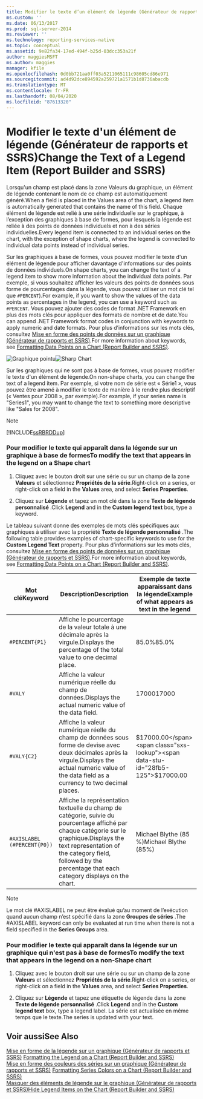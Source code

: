 ```yaml
---
title: Modifier le texte d’un élément de légende (Générateur de rapports et SSRS) | Microsoft Docs
ms.custom: ''
ms.date: 06/13/2017
ms.prod: sql-server-2014
ms.reviewer: ''
ms.technology: reporting-services-native
ms.topic: conceptual
ms.assetid: 9e82fa34-17ed-494f-b25d-03dcc353a21f
author: maggiesMSFT
ms.author: maggies
manager: kfile
ms.openlocfilehash: 0d0bb721aa0ff03a5211065111c98605cd86e971
ms.sourcegitcommit: ad4d92dce894592a259721a1571b1d8736abacdb
ms.translationtype: MT
ms.contentlocale: fr-FR
ms.lasthandoff: 08/04/2020
ms.locfileid: "87613320"
---
```

# <a name="change-the-text-of-a-legend-item-report-builder-and-ssrs"></a><span data-ttu-id="28fb5-102">Modifier le texte d'un élément de légende (Générateur de rapports et SSRS)</span><span class="sxs-lookup"><span data-stu-id="28fb5-102">Change the Text of a Legend Item (Report Builder and SSRS)</span></span>
  <span data-ttu-id="28fb5-103">Lorsqu'un champ est placé dans la zone Valeurs du graphique, un élément de légende contenant le nom de ce champ est automatiquement généré.</span><span class="sxs-lookup"><span data-stu-id="28fb5-103">When a field is placed in the Values area of the chart, a legend item is automatically generated that contains the name of this field.</span></span> <span data-ttu-id="28fb5-104">Chaque élément de légende est relié à une série individuelle sur le graphique, à l’exception des graphiques à base de formes, pour lesquels la légende est reliée à des points de données individuels et non à des séries individuelles.</span><span class="sxs-lookup"><span data-stu-id="28fb5-104">Every legend item is connected to an individual series on the chart, with the exception of shape charts, where the legend is connected to individual data points instead of individual series.</span></span>  
  
 <span data-ttu-id="28fb5-105">Sur les graphiques à base de formes, vous pouvez modifier le texte d'un élément de légende pour afficher davantage d'informations sur des points de données individuels.</span><span class="sxs-lookup"><span data-stu-id="28fb5-105">On shape charts, you can change the text of a legend item to show more information about the individual data points.</span></span> <span data-ttu-id="28fb5-106">Par exemple, si vous souhaitez afficher les valeurs des points de données sous forme de pourcentages dans la légende, vous pouvez utiliser un mot clé tel que `#PERCENT`).</span><span class="sxs-lookup"><span data-stu-id="28fb5-106">For example, if you want to show the values of the data points as percentages in the legend, you can use a keyword such as `#PERCENT`.</span></span> <span data-ttu-id="28fb5-107">Vous pouvez ajouter des codes de format .NET Framework en plus des mots clés pour appliquer des formats de nombre et de date.</span><span class="sxs-lookup"><span data-stu-id="28fb5-107">You can append .NET Framework format codes in conjunction with keywords to apply numeric and date formats.</span></span> <span data-ttu-id="28fb5-108">Pour plus d’informations sur les mots clés, consultez [Mise en forme des points de données sur un graphique &#40;Générateur de rapports et SSRS&#41;](formatting-data-points-on-a-chart-report-builder-and-ssrs.md).</span><span class="sxs-lookup"><span data-stu-id="28fb5-108">For more information about keywords, see [Formatting Data Points on a Chart &#40;Report Builder and SSRS&#41;](formatting-data-points-on-a-chart-report-builder-and-ssrs.md).</span></span>  
  
 <span data-ttu-id="28fb5-109">![Graphique pointu](../media/sharpchart.png "Graphique pointu")</span><span class="sxs-lookup"><span data-stu-id="28fb5-109">![Sharp Chart](../media/sharpchart.png "Sharp Chart")</span></span>  
  
 <span data-ttu-id="28fb5-110">Sur les graphiques qui ne sont pas à base de formes, vous pouvez modifier le texte d'un élément de légende.</span><span class="sxs-lookup"><span data-stu-id="28fb5-110">On non-shape charts, you can change the text of a legend item.</span></span> <span data-ttu-id="28fb5-111">Par exemple, si votre nom de série est « Série1 », vous pouvez être amené à modifier le texte de manière à le rendre plus descriptif (« Ventes pour 2008 », par exemple).</span><span class="sxs-lookup"><span data-stu-id="28fb5-111">For example, if your series name is "Series1", you may want to change the text to something more descriptive like "Sales for 2008".</span></span>  
  
> [!NOTE]  
>  [!INCLUDE[ssRBRDDup](../../includes/ssrbrddup-md.md)]  
  
### <a name="to-modify-the-text-that-appears-in-the-legend-on-a-shape-chart"></a><span data-ttu-id="28fb5-112">Pour modifier le texte qui apparaît dans la légende sur un graphique à base de formes</span><span class="sxs-lookup"><span data-stu-id="28fb5-112">To modify the text that appears in the legend on a Shape chart</span></span>  
  
1.  <span data-ttu-id="28fb5-113">Cliquez avec le bouton droit sur une série ou sur un champ de la zone **Valeurs** et sélectionnez **Propriétés de la série**.</span><span class="sxs-lookup"><span data-stu-id="28fb5-113">Right-click on a series, or right-click on a field in the **Values** area, and select **Series Properties**.</span></span>  
  
2.  <span data-ttu-id="28fb5-114">Cliquez sur **Légende** et tapez un mot clé dans la zone **Texte de légende personnalisé** .</span><span class="sxs-lookup"><span data-stu-id="28fb5-114">Click **Legend** and in the **Custom legend text** box, type a keyword.</span></span>  
  
 <span data-ttu-id="28fb5-115">Le tableau suivant donne des exemples de mots clés spécifiques aux graphiques à utiliser avec la propriété **Texte de légende personnalisé** .</span><span class="sxs-lookup"><span data-stu-id="28fb5-115">The following table provides examples of chart-specific keywords to use for the **Custom Legend Text** property.</span></span> <span data-ttu-id="28fb5-116">Pour plus d’informations sur les mots clés, consultez [Mise en forme des points de données sur un graphique &#40;Générateur de rapports et SSRS&#41;](formatting-data-points-on-a-chart-report-builder-and-ssrs.md).</span><span class="sxs-lookup"><span data-stu-id="28fb5-116">For more information about keywords, see [Formatting Data Points on a Chart &#40;Report Builder and SSRS&#41;](formatting-data-points-on-a-chart-report-builder-and-ssrs.md).</span></span>  
  
|<span data-ttu-id="28fb5-117">Mot clé</span><span class="sxs-lookup"><span data-stu-id="28fb5-117">Keyword</span></span>|<span data-ttu-id="28fb5-118">Description</span><span class="sxs-lookup"><span data-stu-id="28fb5-118">Description</span></span>|<span data-ttu-id="28fb5-119">Exemple de texte apparaissant dans la légende</span><span class="sxs-lookup"><span data-stu-id="28fb5-119">Example of what appears as text in the legend</span></span>|  
|-------------|-----------------|---------------------------------------------------|  
|`#PERCENT{P1}`|<span data-ttu-id="28fb5-120">Affiche le pourcentage de la valeur totale à une décimale après la virgule.</span><span class="sxs-lookup"><span data-stu-id="28fb5-120">Displays the percentage of the total value to one decimal place.</span></span>|<span data-ttu-id="28fb5-121">85.0%</span><span class="sxs-lookup"><span data-stu-id="28fb5-121">85.0%</span></span>|  
|`#VALY`|<span data-ttu-id="28fb5-122">Affiche la valeur numérique réelle du champ de données.</span><span class="sxs-lookup"><span data-stu-id="28fb5-122">Displays the actual numeric value of the data field.</span></span>|<span data-ttu-id="28fb5-123">17000</span><span class="sxs-lookup"><span data-stu-id="28fb5-123">17000</span></span>|  
|`#VALY{C2}`|<span data-ttu-id="28fb5-124">Affiche la valeur numérique réelle du champ de données sous forme de devise avec deux décimales après la virgule.</span><span class="sxs-lookup"><span data-stu-id="28fb5-124">Displays the actual numeric value of the data field as a currency to two decimal places.</span></span>|<span data-ttu-id="28fb5-125">$17000.00</span><span class="sxs-lookup"><span data-stu-id="28fb5-125">$17000.00</span></span>|  
|`#AXISLABEL (#PERCENT{P0})`|<span data-ttu-id="28fb5-126">Affiche la représentation textuelle du champ de catégorie, suivie du pourcentage affiché par chaque catégorie sur le graphique.</span><span class="sxs-lookup"><span data-stu-id="28fb5-126">Displays the text representation of the category field, followed by the percentage that each category displays on the chart.</span></span>|<span data-ttu-id="28fb5-127">Michael Blythe (85 %)</span><span class="sxs-lookup"><span data-stu-id="28fb5-127">Michael Blythe (85%)</span></span>|  
  
> [!NOTE]  
>  <span data-ttu-id="28fb5-128">Le mot clé #AXISLABEL ne peut être évalué qu’au moment de l’exécution quand aucun champ n’est spécifié dans la zone **Groupes de séries** .</span><span class="sxs-lookup"><span data-stu-id="28fb5-128">The #AXISLABEL keyword can only be evaluated at run time when there is not a field specified in the **Series Groups** area.</span></span>  
  
### <a name="to-modify-the-text-that-appears-in-the-legend-on-a-non-shape-chart"></a><span data-ttu-id="28fb5-129">Pour modifier le texte qui apparaît dans la légende sur un graphique qui n'est pas à base de formes</span><span class="sxs-lookup"><span data-stu-id="28fb5-129">To modify the text that appears in the legend on a non-Shape chart</span></span>  
  
1.  <span data-ttu-id="28fb5-130">Cliquez avec le bouton droit sur une série ou sur un champ de la zone **Valeurs** et sélectionnez **Propriétés de la série**.</span><span class="sxs-lookup"><span data-stu-id="28fb5-130">Right-click on a series, or right-click on a field in the **Values** area, and select **Series Properties**.</span></span>  
  
2.  <span data-ttu-id="28fb5-131">Cliquez sur **Légende** et tapez une étiquette de légende dans la zone **Texte de légende personnalisé** .</span><span class="sxs-lookup"><span data-stu-id="28fb5-131">Click **Legend** and in the **Custom legend text** box, type a legend label.</span></span> <span data-ttu-id="28fb5-132">La série est actualisée en même temps que le texte.</span><span class="sxs-lookup"><span data-stu-id="28fb5-132">The series is updated with your text.</span></span>  
  
## <a name="see-also"></a><span data-ttu-id="28fb5-133">Voir aussi</span><span class="sxs-lookup"><span data-stu-id="28fb5-133">See Also</span></span>  
 <span data-ttu-id="28fb5-134">[Mise en forme de la légende sur un graphique &#40;Générateur de rapports et SSRS&#41;](chart-legend-formatting-report-builder.md) </span><span class="sxs-lookup"><span data-stu-id="28fb5-134">[Formatting the Legend on a Chart &#40;Report Builder and SSRS&#41;](chart-legend-formatting-report-builder.md) </span></span>  
 <span data-ttu-id="28fb5-135">[Mise en forme des couleurs des séries sur un graphique &#40;Générateur de rapports et SSRS&#41;](formatting-series-colors-on-a-chart-report-builder-and-ssrs.md) </span><span class="sxs-lookup"><span data-stu-id="28fb5-135">[Formatting Series Colors on a Chart &#40;Report Builder and SSRS&#41;](formatting-series-colors-on-a-chart-report-builder-and-ssrs.md) </span></span>  
 [<span data-ttu-id="28fb5-136">Masquer des éléments de légende sur le graphique &#40;Générateur de rapports et SSRS&#41;</span><span class="sxs-lookup"><span data-stu-id="28fb5-136">Hide Legend Items on the Chart &#40;Report Builder and SSRS&#41;</span></span>](chart-legend-hide-items-report-builder.md)  
  
  
